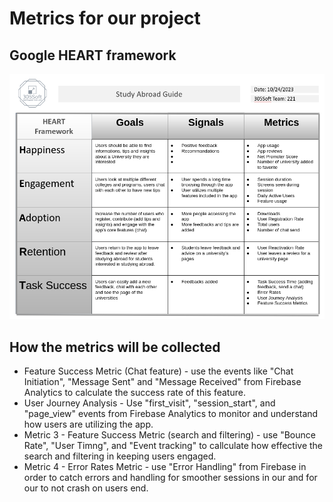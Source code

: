
# Metrics for our project 

## Google HEART framework 
![Google Heart Photo](../src/HeartFramework.png)

## How the metrics will be collected
- Feature Success Metric (Chat feature) - use the events like "Chat Initiation", "Message Sent" and "Message Received" from Firebase Analytics to calculate the success rate of this feature.
- User Journey Analysis - Use "first_visit", "session_start", and "page_view" events from Firebase Analytics to monitor and understand how users are utilizing the app.
- Metric 3 - Feature Success Metric (search and filtering) - use "Bounce Rate", "User Timng", and "Event tracking" to callculate how effective the search and filtering in keeping users engaged. 
- Metric 4 - Error Rates Metric - use "Error Handling" from Firebase in order to catch errors and handling for smoother sessions in our and for our to not crash on users end.

